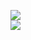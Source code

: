 [![](https://img.shields.io/badge/Made%20With-Github%20Spray-lightgrey.svg?style=for-the-badge&logo=github)](https://github.com/Annihil/github-spray#5615)  
[![](https://i.imgur.com/2DrTn0Z.gif)](https://github.com/Annihil/github-spray)